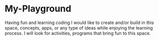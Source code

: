 # My-Playground
Having fun and learning coding
I would like to create and/or build in this space, concepts, apps, or any type of ideas while enjoying the learning process.
I will look for activities, programs that bring fun to this space. 
